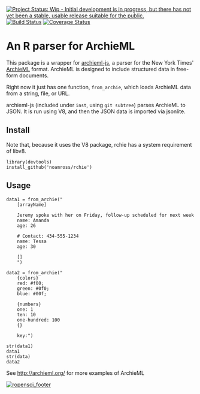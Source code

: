 [![Project Status: Wip - Initial development is in progress, but there has not yet been a stable, usable release suitable for the public.](http://www.repostatus.org/badges/0.1.0/wip.svg)](http://www.repostatus.org/#wip)
[![Build Status](https://travis-ci.org/rchie/rchie.svg)](https://travis-ci.org/noamross/rchie)
[![Coverage Status](https://coveralls.io/repos/ropensci/rchie/badge.png?style=flat)](https://coveralls.io/r/noamross/rchie)

# An R parser for ArchieML

This package is a wrapper for [archieml-js](https://github.com/newsdev/archieml-js),
a parser for the New York Times' [ArchieML](http://archieml.org/) format.  ArchieML is designed
to include structured data in free-form documents.

Right now it just has one function, `from_archie`, which loads ArchieML data from a string, file, or URL.

archieml-js (included under `inst`, using `git subtree`) parses ArchieML to JSON.  It is run using V8, and then the JSON data is imported via jsonlite.



## Install

Note that, because it uses the V8 package, rchie has a system requirement of libv8.

```
library(devtools)
install_github('noamross/rchie')
```

## Usage

```
data1 = from_archie("
	[arrayName]
	
	Jeremy spoke with her on Friday, follow-up scheduled for next week
	name: Amanda
	age: 26
	
	# Contact: 434-555-1234
	name: Tessa
	age: 30
	
	[]
	")
									
data2 = from_archie("
	{colors}
	red: #f00;
	green: #0f0;
	blue: #00f;
	
	{numbers}
	one: 1
	ten: 10
	one-hundred: 100
	{}

	key:")
	
str(data1)
data1
str(data)
data2
```

See http://archieml.org/ for more examples of ArchieML

[![ropensci_footer](http://ropensci.org/public_images/github_footer.png)](http://ropensci.org)


